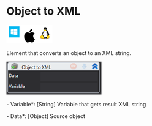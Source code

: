 # Object to XML

![](<../../../../.gitbook/assets/image (179).png>)

Element that converts an object to an XML string.

![](<../../../../.gitbook/assets/1 (33).png>)

&#x20;\- Variable\*: \[String] Variable that gets result XML string

&#x20;\- Data\*: \[Object] Source object
